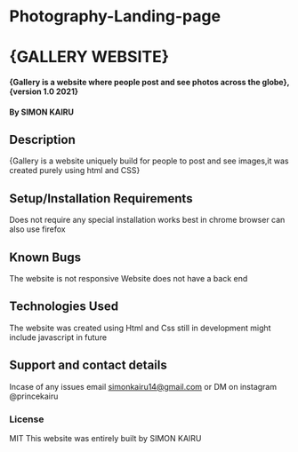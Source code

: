 
# Photography-Landing-page
# {GALLERY WEBSITE}
#### {Gallery is a website where people post and see photos across the globe}, {version 1.0 2021}
#### By SIMON KAIRU
## Description
{Gallery is a website uniquely build for people to post and see images,it was created purely using html and CSS}
## Setup/Installation Requirements
Does not require any special installation 
works best in chrome browser
can also use firefox

## Known Bugs
The website is not responsive
Website does not have a back end 
## Technologies Used
The website was created using Html and Css still in development might include javascript in future
## Support and contact details
Incase of any issues email simonkairu14@gmail.com or DM on instagram @princekairu
### License
MIT
This website was entirely built by SIMON KAIRU
